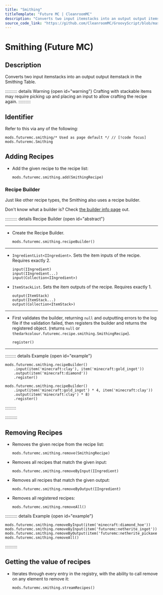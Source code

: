 ```yaml
---
title: "Smithing"
titleTemplate: "Future MC | CleanroomMC"
description: "Converts two input itemstacks into an output output itemstack in the Smithing Table."
source_code_link: "https://github.com/CleanroomMC/GroovyScript/blob/master/src/main/java/com/cleanroommc/groovyscript/compat/mods/futuremc/Smithing.java"
---
```


# Smithing (Future MC)

## Description

Converts two input itemstacks into an output output itemstack in the Smithing Table.

:::::::::: details Warning {open id="warning"}
Crafting with stackable items may require picking up and placing an input to allow crafting the recipe again.
::::::::::

## Identifier

Refer to this via any of the following:

```groovy:no-line-numbers {1}
mods.futuremc.smithing/* Used as page default */ // [!code focus]
mods.futuremc.Smithing
```


## Adding Recipes

- Add the given recipe to the recipe list:

    ```groovy:no-line-numbers
    mods.futuremc.smithing.add(SmithingRecipe)
    ```


### Recipe Builder

Just like other recipe types, the Smithing also uses a recipe builder.

Don't know what a builder is? Check [the builder info page](../../getting_started/builder.md) out.

:::::::::: details Recipe Builder {open id="abstract"}

---

- Create the Recipe Builder.

    ```groovy:no-line-numbers
    mods.futuremc.smithing.recipeBuilder()
    ```

---

- `IngredientList<IIngredient>`. Sets the item inputs of the recipe. Requires exactly 2.

    ```groovy:no-line-numbers
    input(IIngredient)
    input(IIngredient...)
    input(Collection<IIngredient>)
    ```

- `ItemStackList`. Sets the item outputs of the recipe. Requires exactly 1.

    ```groovy:no-line-numbers
    output(ItemStack)
    output(ItemStack...)
    output(Collection<ItemStack>)
    ```

---

- First validates the builder, returning `null` and outputting errors to the log file if the validation failed, then registers the builder and returns the registered object. (returns `null` or `thedarkcolour.futuremc.recipe.smithing.SmithingRecipe`).

    ```groovy:no-line-numbers
    register()
    ```

---

::::::::: details Example {open id="example"}
```groovy:no-line-numbers
mods.futuremc.smithing.recipeBuilder()
    .input(item('minecraft:clay'), item('minecraft:gold_ingot'))
    .output(item('minecraft:diamond'))
    .register()

mods.futuremc.smithing.recipeBuilder()
    .input(item('minecraft:gold_ingot') * 4, item('minecraft:clay'))
    .output(item('minecraft:clay') * 8)
    .register()
```

:::::::::

::::::::::

## Removing Recipes

- Removes the given recipe from the recipe list:

    ```groovy:no-line-numbers
    mods.futuremc.smithing.remove(SmithingRecipe)
    ```

- Removes all recipes that match the given input:

    ```groovy:no-line-numbers
    mods.futuremc.smithing.removeByInput(IIngredient)
    ```

- Removes all recipes that match the given output:

    ```groovy:no-line-numbers
    mods.futuremc.smithing.removeByOutput(IIngredient)
    ```

- Removes all registered recipes:

    ```groovy:no-line-numbers
    mods.futuremc.smithing.removeAll()
    ```

:::::::::: details Example {open id="example"}
```groovy:no-line-numbers
mods.futuremc.smithing.removeByInput(item('minecraft:diamond_hoe'))
mods.futuremc.smithing.removeByInput(item('futuremc:netherite_ingot'))
mods.futuremc.smithing.removeByOutput(item('futuremc:netherite_pickaxe'))
mods.futuremc.smithing.removeAll()
```

::::::::::

## Getting the value of recipes

- Iterates through every entry in the registry, with the ability to call remove on any element to remove it:

    ```groovy:no-line-numbers
    mods.futuremc.smithing.streamRecipes()
    ```
